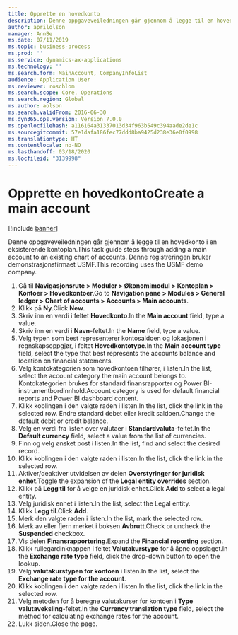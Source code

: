 ```yaml
---
title: Opprette en hovedkonto
description: Denne oppgaveveiledningen går gjennom å legge til en hovedkonto i en eksisterende kontoplan.
author: aprilolson
manager: AnnBe
ms.date: 07/11/2019
ms.topic: business-process
ms.prod: ''
ms.service: dynamics-ax-applications
ms.technology: ''
ms.search.form: MainAccount, CompanyInfoList
audience: Application User
ms.reviewer: roschlom
ms.search.scope: Core, Operations
ms.search.region: Global
ms.author: aolson
ms.search.validFrom: 2016-06-30
ms.dyn365.ops.version: Version 7.0.0
ms.openlocfilehash: a116164a31337013d34f963b549c394aade2de1c
ms.sourcegitcommit: 57e1dafa186fec77ddd8ba9425d238e36e0f0998
ms.translationtype: HT
ms.contentlocale: nb-NO
ms.lasthandoff: 03/18/2020
ms.locfileid: "3139998"
---
```

# <a name="create-a-main-account"></a><span data-ttu-id="6c8eb-103">Opprette en hovedkonto</span><span class="sxs-lookup"><span data-stu-id="6c8eb-103">Create a main account</span></span>

[!include [banner](../../includes/banner.md)]

<span data-ttu-id="6c8eb-104">Denne oppgaveveiledningen går gjennom å legge til en hovedkonto i en eksisterende kontoplan.</span><span class="sxs-lookup"><span data-stu-id="6c8eb-104">This task guide steps through adding a main account to an existing chart of accounts.</span></span> <span data-ttu-id="6c8eb-105">Denne registreringen bruker demonstrasjonsfirmaet USMF.</span><span class="sxs-lookup"><span data-stu-id="6c8eb-105">This recording uses the USMF demo company.</span></span>  

1. <span data-ttu-id="6c8eb-106">Gå til **Navigasjonsrute > Moduler > Økonomimodul > Kontoplan > Kontoer > Hovedkontoer**.</span><span class="sxs-lookup"><span data-stu-id="6c8eb-106">Go to **Navigation pane > Modules > General ledger > Chart of accounts > Accounts > Main accounts**.</span></span>
2. <span data-ttu-id="6c8eb-107">Klikk på **Ny**.</span><span class="sxs-lookup"><span data-stu-id="6c8eb-107">Click **New**.</span></span>
3. <span data-ttu-id="6c8eb-108">Skriv inn en verdi i feltet **Hovedkonto**.</span><span class="sxs-lookup"><span data-stu-id="6c8eb-108">In the **Main account** field, type a value.</span></span>
4. <span data-ttu-id="6c8eb-109">Skriv inn en verdi i **Navn**-feltet.</span><span class="sxs-lookup"><span data-stu-id="6c8eb-109">In the **Name** field, type a value.</span></span>
5. <span data-ttu-id="6c8eb-110">Velg typen som best representerer kontosaldoen og lokasjonen i regnskapsoppgjør, i feltet **Hovedkontotype**.</span><span class="sxs-lookup"><span data-stu-id="6c8eb-110">In the **Main account type** field, select the type that best represents the accounts balance and location on financial statements.</span></span>
6. <span data-ttu-id="6c8eb-111">Velg kontokategorien som hovedkontoen tilhører, i listen.</span><span class="sxs-lookup"><span data-stu-id="6c8eb-111">In the list, select the account category the main account belongs to.</span></span> <span data-ttu-id="6c8eb-112">Kontokategorien brukes for standard finansrapporter og Power BI-instrumentbordinnhold.</span><span class="sxs-lookup"><span data-stu-id="6c8eb-112">Account category is used for default financial reports and Power BI dashboard content.</span></span>  
7. <span data-ttu-id="6c8eb-113">Klikk koblingen i den valgte raden i listen.</span><span class="sxs-lookup"><span data-stu-id="6c8eb-113">In the list, click the link in the selected row.</span></span> <span data-ttu-id="6c8eb-114">Endre standard debet eller kredit saldoen.</span><span class="sxs-lookup"><span data-stu-id="6c8eb-114">Change the default debit or credit balance.</span></span>  
8. <span data-ttu-id="6c8eb-115">Velg en verdi fra listen over valutaer i **Standardvaluta**-feltet.</span><span class="sxs-lookup"><span data-stu-id="6c8eb-115">In the **Default currency** field, select a value from the list of currencies.</span></span>
9. <span data-ttu-id="6c8eb-116">Finn og velg ønsket post i listen.</span><span class="sxs-lookup"><span data-stu-id="6c8eb-116">In the list, find and select the desired record.</span></span>
10. <span data-ttu-id="6c8eb-117">Klikk koblingen i den valgte raden i listen.</span><span class="sxs-lookup"><span data-stu-id="6c8eb-117">In the list, click the link in the selected row.</span></span>
11. <span data-ttu-id="6c8eb-118">Aktiver/deaktiver utvidelsen av delen **Overstyringer for juridisk enhet**.</span><span class="sxs-lookup"><span data-stu-id="6c8eb-118">Toggle the expansion of the **Legal entity overrides** section.</span></span>
12. <span data-ttu-id="6c8eb-119">Klikk på **Legg til** for å velge en juridisk enhet.</span><span class="sxs-lookup"><span data-stu-id="6c8eb-119">Click **Add** to select a legal entity.</span></span>
13. <span data-ttu-id="6c8eb-120">Velg juridisk enhet i listen.</span><span class="sxs-lookup"><span data-stu-id="6c8eb-120">In the list, select the Legal entity.</span></span>
14. <span data-ttu-id="6c8eb-121">Klikk **Legg til**.</span><span class="sxs-lookup"><span data-stu-id="6c8eb-121">Click **Add**.</span></span>
15. <span data-ttu-id="6c8eb-122">Merk den valgte raden i listen.</span><span class="sxs-lookup"><span data-stu-id="6c8eb-122">In the list, mark the selected row.</span></span>
16. <span data-ttu-id="6c8eb-123">Merk av eller fjern merket i boksen **Avbrutt**.</span><span class="sxs-lookup"><span data-stu-id="6c8eb-123">Check or uncheck the **Suspended** checkbox.</span></span>
17. <span data-ttu-id="6c8eb-124">Vis delen **Finansrapportering**.</span><span class="sxs-lookup"><span data-stu-id="6c8eb-124">Expand the **Financial reporting** section.</span></span>
18. <span data-ttu-id="6c8eb-125">Klikk rullegardinknappen i feltet **Valutakurstype** for å åpne oppslaget.</span><span class="sxs-lookup"><span data-stu-id="6c8eb-125">In the **Exchange rate type** field, click the drop-down button to open the lookup.</span></span>
19. <span data-ttu-id="6c8eb-126">Velg **valutakurstypen for kontoen** i listen.</span><span class="sxs-lookup"><span data-stu-id="6c8eb-126">In the list, select the **Exchange rate type for the account**.</span></span>
20. <span data-ttu-id="6c8eb-127">Klikk koblingen i den valgte raden i listen.</span><span class="sxs-lookup"><span data-stu-id="6c8eb-127">In the list, click the link in the selected row.</span></span>
21. <span data-ttu-id="6c8eb-128">Velg metoden for å beregne valutakurser for kontoen i **Type valutaveksling**-feltet.</span><span class="sxs-lookup"><span data-stu-id="6c8eb-128">In the **Currency translation type** field, select the method for calculating exchange rates for the account.</span></span>
22. <span data-ttu-id="6c8eb-129">Lukk siden.</span><span class="sxs-lookup"><span data-stu-id="6c8eb-129">Close the page.</span></span>

